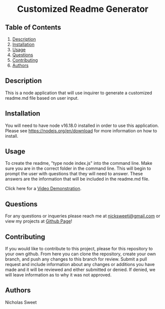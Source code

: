 

  <h1 align="center">Customized Readme Generator  </h1>
  
  ## Table of Contents
  1. [Description](#description)
  2. [Installation](#installation)
  3. [Usage](#usage)
  4. [Questions](#questions)
  5. [Contributing](#contributing)
  6. [Authors](#authors)

  ## Description<a name="description"></a>
  This is a node application that will use inquirer to generate a customized readme.md file based on user input.  

  ## Installation<a name="installation"></a>
  You will need to have node v16.18.0 installed in order to use this application. Please see https://nodejs.org/en/download for more information on how to install.  

  ## Usage<a name="usage"></a> 
  To create the readme, "type node index.js" into the command line. Make sure you are in the correct folder in the command line. This will begin to prompt the user with questions that they will need to answer. These answers are the information that will be included in the readme.md file.<br>

  Click here for a <a href="https://drive.google.com/file/d/1czSNL5Fw69sBzLzyxZEyvOw_dRGRyCpj/view" target="_blank"> Video Demonstration</a>.


  ## Questions<a name="questions"></a>
  For any questions or inqueries please reach me at nicksweetj@gmail.com or view my projects at [Github Page](https://github.com/NickSweet1)! 

  ## Contributing<a name="contributing"></a>
  If you would like to contribute to this project, please for this repository to your own github. From here you can clone the repository, create your own branch, and push any changes to this branch for review. Submit a pull request and include information about any changes or additions you have made and it will be reviewed and either submitted or denied. If denied, we will leave information as to why it was not approved.  

  ## Authors<a name="authors"></a>
  Nicholas Sweet 

